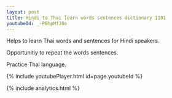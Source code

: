 ```yaml
---
layout: post
title: Hindi to Thai learn words sentences dictionary 1101 
youtubeId: _-PBhpMfJ0o
---
```

 
 
Helps to learn Thai words and sentences for Hindi speakers.

Opportunitiy to repeat the words sentences. 

Practice Thai language. 
 
{% include youtubePlayer.html id=page.youtubeId %}
 
 
{% include analytics.html %}